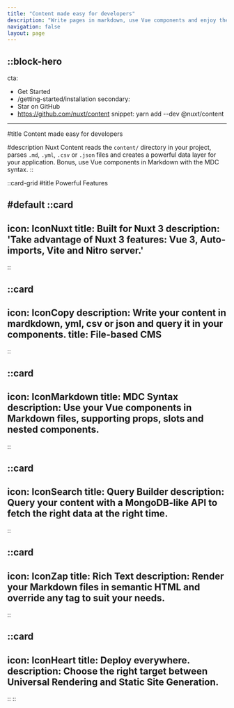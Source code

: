 ```yaml
---
title: "Content made easy for developers"
description: "Write pages in markdown, use Vue components and enjoy the power of Nuxt with a blazing fast developer experience."
navigation: false
layout: page
---
```


::block-hero
---
cta:
  - Get Started
  - /getting-started/installation
secondary:
  - Star on GitHub
  - https://github.com/nuxt/content
snippet: yarn add --dev @nuxt/content
---

#title
Content made easy for developers

#description
Nuxt Content reads the `content/` directory in your project, parses `.md`, `.yml`, `.csv` or `.json` files and creates a powerful data layer for your application. Bonus, use Vue components in Markdown with the MDC syntax.
::

::card-grid
#title
Powerful Features

#default
  ::card
  ---
  icon: IconNuxt
  title: Built for Nuxt 3
  description: 'Take advantage of Nuxt 3 features: Vue 3, Auto-imports, Vite and Nitro server.'
  ---
  ::
  
  ::card
  ---
  icon: IconCopy
  description: Write your content in mardkdown, yml, csv or json and query it in your components.
  title: File-based CMS
  ---
  ::


  ::card
  ---
  icon: IconMarkdown
  title: MDC Syntax
  description: Use your Vue components in Markdown files, supporting props, slots and nested components.
  ---
  ::

  ::card
  ---
  icon: IconSearch
  title: Query Builder
  description: Query your content with a MongoDB-like API to fetch the right data at the right time.
  ---
  ::

  ::card
  ---
  icon: IconZap
  title: Rich Text
  description: Render your Markdown files in semantic HTML and override any tag to suit your needs.
  ---
  ::

  ::card
  ---
  icon: IconHeart
  title: Deploy everywhere.
  description: Choose the right target between Universal Rendering and Static Site Generation.
  ---
  ::
::
